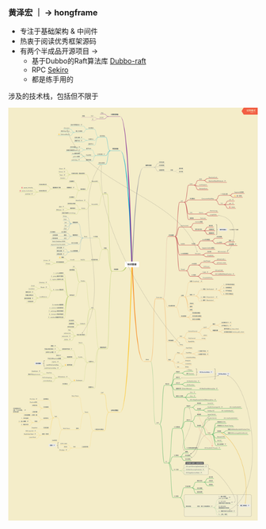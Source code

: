 ### 黄泽宏 ｜  -> hongframe

- 专注于基础架构 & 中间件
- 热衷于阅读优秀框架源码
- 有两个半成品开源项目 -> 
  - 基于Dubbo的Raft算法库 [Dubbo-raft](https://github.com/zehonghuang/dubbo-raft)
  - RPC [Sekiro](https://github.com/zehonghuang/sekiro) 
  - 都是练手用的

涉及的技术栈，包括但不限于

![](https://raw.githubusercontent.com/zehonghuang/github_blog_bak/master/source/image/%E7%9F%A5%E8%AF%86%E5%9B%BE%E8%B0%B1.png)

<!--
**zehonghuang/zehonghuang** is a ✨ _special_ ✨ repository because its `README.md` (this file) appears on your GitHub profile.

Here are some ideas to get you started:

- 🔭 I’m currently working on ...
- 🌱 I’m currently learning ...
- 👯 I’m looking to collaborate on ...
- 🤔 I’m looking for help with ...
- 💬 Ask me about ...
- 📫 How to reach me: ...
- 😄 Pronouns: ...
- ⚡ Fun fact: ...
-->
